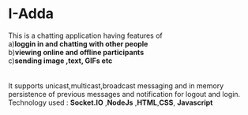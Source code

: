 # I-Adda
This is a chatting application having features of <br>
a)**loggin in and chatting with other people** <br>
b)**viewing online and offline participants** <br>
c)**sending image ,text, GIFs etc** <br>
<br>
<br>
It supports unicast,multicast,broadcast messaging and in memory persistence of previous messages and notification for logout and login. <br>
Technology used : **Socket.IO** ,**NodeJs** ,**HTML**,**CSS**, **Javascript**
